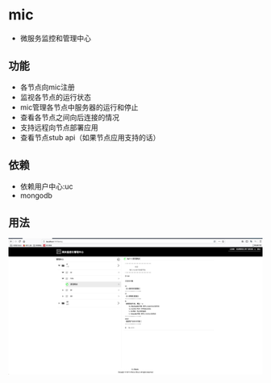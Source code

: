 
# mic

- 微服务监控和管理中心

## 功能
- 各节点向mic注册
- 监视各节点的运行状态
- mic管理各节点中服务器的运行和停止
- 查看各节点之间向后连接的情况
- 支持远程向节点部署应用
- 查看节点stub api（如果节点应用支持的话）

## 依赖
- 依赖用户中心:uc
- mongodb

## 用法

![主页面](https://github.com/carocean/cj.studio.mic/blob/master/documents/img/mic.png)
